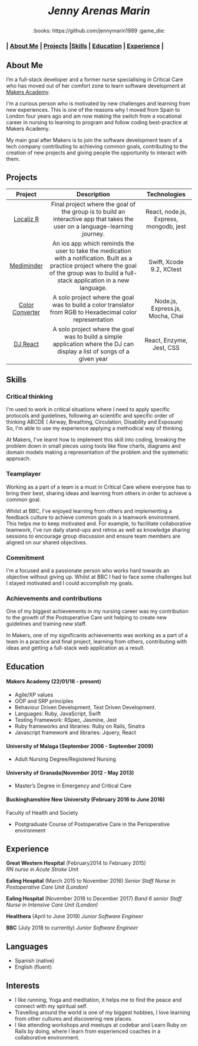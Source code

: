 # <p align="center">  *Jenny Arenas Marin*  </p>
<p align="center">:books: https://github.com/jennymarin1989 :game_die:



### | [About Me](#about-Me) | [Projects](#projects) |[Skills](#skills) | [Education](#education) | [Experience](#experience) |



## About Me


I’m a full-stack developer and a former nurse specialising in Critical Care who has moved out of her comfort zone to learn software development at [Makers Academy](https://www.makersacademy.com/). 

I'm a curious person who is motivated by new challenges and learning from new experiences. This is one of the reasons why I moved from Spain to London four years ago and am now making the switch from a vocational career in nursing to learning to program and follow coding best-practice at Makers Academy.

My main goal after Makers is to join the software development team of a tech company contributing to achieving common goals, contributing to the creation of new projects and giving people the opportunity to interact with them.


## Projects


|  Project  |      Description    |  Technologies |
| :---------: | :-----------------: | :-----------: |
|  [Localiz R](https://github.com/jennymarin1989/LocalizR.git) | Final project where the goal of the group is to build an interactive app that takes the user on a language-learning journey. | React, node.js, Express, mongodb, jest |
|  [Mediminder](https://github.com/jennymarin1989/mediminder.git) | An ios app which reminds the user to take the medication with a notification. Built as a practice project where the goal of the group was to build a full-stack application in a new language.  | Swift, Xcode 9.2, XCtest |
|   [Color Converter](https://github.com/jennymarin1989/Color_converter-node.js)  | A solo project where the goal was to build a color translator from RGB to Hexadecimal color representation| Node.js, Express.js, Mocha, Chai|
|   [DJ React](https://github.com/jennymarin1989/React-DJ-list)  | A solo project where the goal was to build a simple application where the DJ can display a list of songs of a given year | React, Enzyme, Jest, CSS|



## Skills


### Critical thinking

I'm used to work in critical situations where I need to apply specific protocols and guidelines, following an scientific and specific order of thinking  ABCDE ( Airway, Breathing, Circulation, Disability and Exposure) So, I'm able to use my experience  applying a methodical way of thinking. 

At Makers, I've learnt how to implement this skill into coding, breaking the problem down in small pieces using tools like flow charts,  diagrams and  domain models making a representation of the problem and the systematic approach.


### Teamplayer

Working as a part of a team is a must in Critical Care where everyone has to bring their best, sharing ideas and learning from others in order to achieve a common goal. 

Whilst at BBC, I've enjoyed learning from others and implementing a feedback culture to achieve common goals in a teamwork environment. This helps me to keep motivated and. For example, to facilitate collaborative teamwork, I've run daily stand-ups and retros as well as knowledge sharing sessions to encourage group discussion and ensure team members are aligned on our shared objectives.


### Commitment

I'm a focused and a passionate person who works hard towards an objective without giving up.
Whilst at BBC I had to face some challenges but I stayed motivated and I could accomplish my goals.


### Achievements and contributions

One of my biggest achievements in my nursing career was my contribution to the growth of the Postoperative Care unit helping to create new guidelines and training new staff.

In Makers, one of my significants achievements was  working as a part of a team in a practice and final project, learning from others, contributing with ideas and getting a full-stack web application as a result.



## Education


#### Makers Academy (22/01/18 - present)

- Agile/XP values
- OOP and SRP principles
- Behaviour Driven Development, Test Driven Development.
- Languages: Ruby, JavaScript, Swift
- Testing Framework: RSpec, Jasmine, Jest
- Ruby frameworks and libraries: Ruby on Rails, Sinatra
- Javascript framework and libraries: Jquery, React


#### University of Malaga (September 2006 - September 2009)
- Adult Nursing Degree/Registered Nursing

#### University of Granada(November 2012 - May 2013)
- Master’s Degree in Emergency and Critical Care

#### Buckinghamshire New University (February 2016 to June 2016)
Faculty of Health and Society
- Postgraduate Course of Postoperative Care in the Perioperative environment	


## Experience

**Great Western Hospital** (February2014 to February 2015)   
*RN nurse in Acute Stroke Unit*  

**Ealing Hospital** (March 2015 to November 2016)
*Senior Staff Nurse in Postoperative Care Unit (London)*

**Ealing Hospital** (November 2016 to December 2017)
*Band 6 senior Staff Nurse in Intensive Care Unit (London)*

**Healthera** (April to June 2019)
*Junior Software Engineer*

**BBC** (July 2018 to currently)
*Junior Software Engineer*

## Languages

- Spanish (native)
- English (fluent)


## Interests

- I like running, Yoga and meditation, it helps me to find the peace and connect with my spiritual self.
- Travelling around the world is one of my biggest hobbies, I love learning from other cultures and discovering new places.
- I like attending workshops and meetups at codebar and Learn Ruby on Rails by doing, where I learn from experienced coaches in a collaborative environment.





